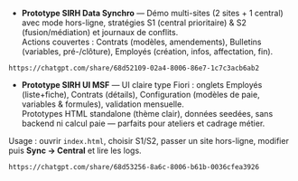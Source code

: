 - **Prototype SIRH Data Synchro** — Démo multi-sites (2 sites + 1 central) avec mode hors-ligne, stratégies S1 (central prioritaire) & S2 (fusion/médiation) et journaux de conflits.  
Actions couvertes : Contrats (modèles, amendements), Bulletins (variables, pré-/clôture), Employés (création, infos, affectation, fin).

```
https://chatgpt.com/share/68d52109-02a4-8006-86e7-1c7c3acb6ab2
```

- **Prototype SIRH UI MSF** — UI claire type Fiori : onglets Employés (liste+fiche), Contrats (détails), Configuration (modèles de paie, variables & formules), validation mensuelle.  
Prototypes HTML standalone (thème clair), données seedées, sans backend ni calcul paie — parfaits pour ateliers et cadrage métier.  

Usage : ouvrir `index.html`, choisir S1/S2, passer un site hors-ligne, modifier puis **Sync → Central** et lire les logs.

```
https://chatgpt.com/share/68d53256-8a6c-8006-b61b-0036cfea3926
```
